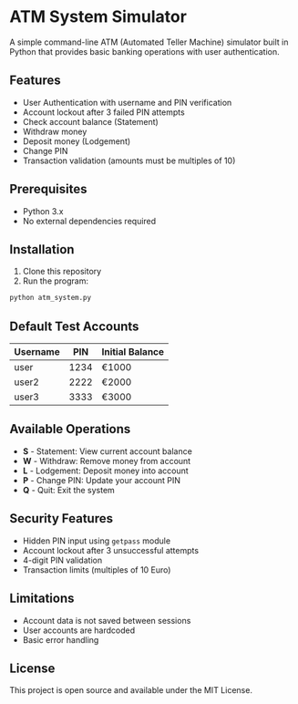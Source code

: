 # ATM System Simulator

A simple command-line ATM (Automated Teller Machine) simulator built in Python that provides basic banking operations with user authentication.

## Features

- User Authentication with username and PIN verification
- Account lockout after 3 failed PIN attempts
- Check account balance (Statement)
- Withdraw money
- Deposit money (Lodgement)
- Change PIN
- Transaction validation (amounts must be multiples of 10)

## Prerequisites

- Python 3.x
- No external dependencies required

## Installation

1. Clone this repository
2. Run the program:
```bash
python atm_system.py
```

## Default Test Accounts

| Username | PIN  | Initial Balance |
|----------|------|-----------------|
| user     | 1234 | €1000          |
| user2    | 2222 | €2000          |
| user3    | 3333 | €3000          |

## Available Operations

- **S** - Statement: View current account balance
- **W** - Withdraw: Remove money from account
- **L** - Lodgement: Deposit money into account
- **P** - Change PIN: Update your account PIN
- **Q** - Quit: Exit the system

## Security Features

- Hidden PIN input using `getpass` module
- Account lockout after 3 unsuccessful attempts
- 4-digit PIN validation
- Transaction limits (multiples of 10 Euro)

## Limitations

- Account data is not saved between sessions
- User accounts are hardcoded
- Basic error handling

## License

This project is open source and available under the MIT License.
